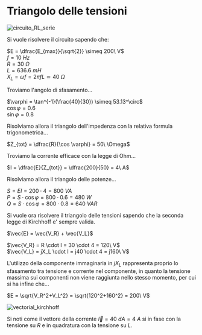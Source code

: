 # Triangolo delle tensioni  

![circuito_RL_serie](https://github.com/dennyb87/elettrotecnica-serale/assets/7195133/05181fa8-470f-48d4-a78d-ba1a64c7aed5)  

Si vuole risolvere il circuito sapendo che:  

$E = \dfrac{E_{max}}{\sqrt{2}} \simeq 200\ V$  
$f = 10\ Hz$  
$R = 30\ \Omega$  
$L = 636.6\ mH$  
$X_L = \omega f = 2\pi fL \simeq 40\ \Omega$  

Troviamo l'angolo di sfasamento...  

$\varphi = \tan^{-1}(\frac{40}{30}) \simeq 53.13^\circ$  
$\cos \varphi = 0.6$  
$\sin \varphi = 0.8$  

Risolviamo allora il triangolo dell'impedenza con la relativa formula trigonometrica...  

$Z_{tot} = \dfrac{R}{\cos \varphi} = 50\ \Omega$  

Troviamo la corrente efficace con la legge di Ohm...  

$I = \dfrac{E}{Z_{tot}} = \dfrac{200}{50} = 4\ A$  

Risolviamo allora il triangolo delle potenze...  

$S = EI = 200 \cdot 4 = 800\ VA$  
$P = S \cdot \cos \varphi = 800 \cdot 0.6 = 480\ W$  
$Q = S \cdot \cos \varphi = 800 \cdot 0.8 = 640\ VAR$  

Si vuole ora risolvere il triangolo delle tensioni sapendo che la seconda legge di Kirchhoff e' sempre valida.  

$\vec{E} = \vec{V_R} + \vec{V_L}$  

$\vec{V_R} = R \cdot I = 30 \cdot 4 = 120\ V$  
$\vec{V_L} = jX_L \cdot I = j40 \cdot 4 = j160\ V$  

L'utilizzo della componente immaginaria in $jX_L$ rappresenta proprio lo sfasamento tra tensione e corrente nel componente, in quanto la tensione massima sui componenti non viene raggiunta nello stesso momento, per cui si ha infine che...  

$E = \sqrt{V_R^2+V_L^2} = \sqrt{120^2+160^2} = 200\ V$  

![vectorial_kirchhoff](https://github.com/dennyb87/elettrotecnica-serale/assets/7195133/dde54f61-1786-4c46-94e8-0b9928bbbb39)  

Si noti come il vettore della corrente $\vec{I} = 40\ dA = 4\ A$ si in fase con la tensione su $R$ e in quadratura con la tensione su $L$.  
